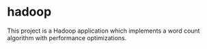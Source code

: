 # hadoop

This project is a Hadoop application which implements a word count algorithm with performance optimizations.
